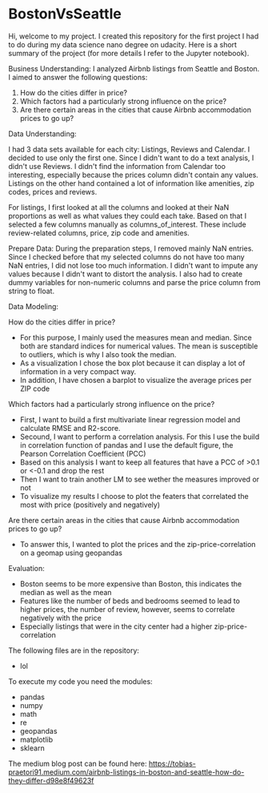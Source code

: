 # BostonVsSeattle

Hi, welcome to my project. I created this repository for the first project I had to do during my data science nano degree on udacity. Here is a short summary of the project (for more details I refer to the Jupyter notebook).

Business Understanding:
I analyzed Airbnb listings from Seattle and Boston. I aimed to answer the following questions:
  1. How do the cities differ in price?
  2. Which factors had a particularly strong influence on the price?
  3. Are there certain areas in the cities that cause Airbnb accommodation prices to go up?

Data Understanding:

I had 3 data sets available for each city: Listings, Reviews and Calendar. I decided to use only the first one.         Since I didn't want to do a text analysis, I didn't use Reviews. I didn't find the information from Calendar too    interesting, especially because the prices column didn't contain any values. Listings on the other hand contained a lot of information like amenities, zip codes, prices and reviews. 

For listings, I first looked at all the columns and looked at their NaN proportions as well as what values they could each take. Based on that I selected a few columns manually as columns_of_interest. These include review-related columns, price, zip code and amenities.

Prepare Data:
During the preparation steps, I removed mainly NaN entries. Since I checked before that my selected columns do not have too many NaN entries, I did not lose too much information. I didn't want to impute any values because I didn't want to distort the analysis. I also had to create dummy variables for non-numeric columns and parse the price column from string to float.

Data Modeling:

How do the cities differ in price?
- For this purpose, I mainly used the measures mean and median. Since both are standard indices for numerical values. The mean is susceptible to outliers, which is why I also took the median.
- As a visualization I chose the box plot because it can display a lot of information in a very compact way.
- In addition, I have chosen a barplot to visualize the average prices per ZIP code
  
Which factors had a particularly strong influence on the price?
- First, I want to build a first multivariate linear regression model and calculate RMSE and R2-score. 
- Secound, I want to perform a correlation analysis. For this I use the build in correlation function of pandas and I use the default figure, the Pearson Correlation Coefficient (PCC)
- Based on this analysis I want to keep all features that have a PCC of >0.1 or <-0.1 and drop the rest
- Then I want to train another LM to see wether the measures improved or not
- To visualize my results I choose to plot the featers that correlated the most with price (positively and negatively)

Are there certain areas in the cities that cause Airbnb accommodation prices to go up?
- To answer this, I wanted to plot the prices and the zip-price-correlation on a geomap using geopandas

Evaluation:
- Boston seems to be more expensive than Boston, this indicates the median as well as the mean
- Features like the number of beds and bedrooms seemed to lead to higher prices, the number of review, however, seems to correlate negatively with the price
- Especially listings that were in the city center had a higher zip-price-correlation

The following files are in the repository:
- lol

To execute my code you need the modules:
- pandas
- numpy
- math
- re
- geopandas
- matplotlib
- sklearn



The medium blog post can be found here: https://tobias-praetori91.medium.com/airbnb-listings-in-boston-and-seattle-how-do-they-differ-d98e8f49623f
